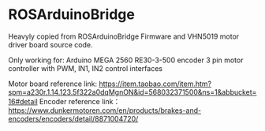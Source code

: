 # ROSArduinoBridge
Heavyly copied from ROSArduinoBridge Firmware and VHN5019 motor driver board source code.

Only working for:
Arduino MEGA 2560
RE30-3-500 encoder
3 pin motor controller with PWM, IN1, IN2 control interfaces

Motor board reference link:
https://item.taobao.com/item.htm?spm=a230r.1.14.123.5f322a0dqMgnON&id=568032371500&ns=1&abbucket=16#detail
Encoder reference link：
https://www.dunkermotoren.com/en/products/brakes-and-encoders/encoders/detail/8871004720/
